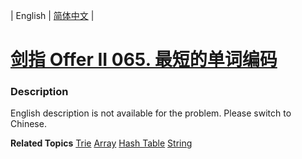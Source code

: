 | English | [简体中文](README.md) |

# [剑指 Offer II 065. 最短的单词编码](https://leetcode.cn/problems/iSwD2y)
 ### Description
<p>English description is not available for the problem. Please switch to Chinese.</p>

**Related Topics**  [Trie](https://leetcode.cn/tag/trie) [Array](https://leetcode.cn/tag/array) [Hash Table](https://leetcode.cn/tag/hash-table) [String](https://leetcode.cn/tag/string) 